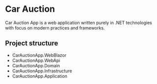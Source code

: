 # Car Auction

Car Auction App is a web application written purely in .NET technologies with focus on modern practices and frameworks.

## Project structure

- CarAuctionApp.WebBlazor
- CarAuctionApp.WebApi
- CarAuctionApp.Domain
- CarAuctionApp.Infrastructure
- CarAuctionApp.Application
